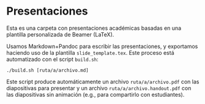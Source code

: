 # Presentaciones

Esta es una carpeta con presentaciones académicas basadas en una plantilla personalizada de Beamer (LaTeX).

Usamos Markdown+Pandoc para escribir las presentaciones, y exportamos haciendo uso de la plantilla `slide_template.tex`. Este proceso está automatizado con el script `build.sh`:

```./build.sh [ruta/a/archivo.md]```

Este script produce automáticamente un archivo `ruta/a/archivo.pdf` con las diapositivas para presentar y un archivo `ruta/a/archivo.handout.pdf` con las diapositivas sin animación (e.g., para compartirlo con estudiantes).